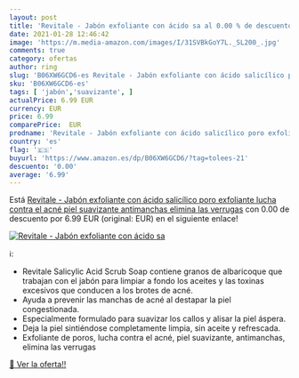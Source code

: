 ```yaml
---
layout: post
title: 'Revitale - Jabón exfoliante con ácido sa al 0.00 % de descuento'
date: 2021-01-28 12:46:42
image: 'https://m.media-amazon.com/images/I/31SVBkGoY7L._SL200_.jpg'
comments: true
category: ofertas
author: ring
slug: 'B06XW6GCD6-es Revitale - Jabón exfoliante con ácido salicílico poro...'
sku: 'B06XW6GCD6-es'
tags: [ 'jabón','suavizante', ]
actualPrice: 6.99 EUR
currency: EUR
price: 6.99
comparePrice:  EUR
prodname: 'Revitale - Jabón exfoliante con ácido salicílico poro exfoliante  lucha contra el acné  piel suavizante  antimanchas  elimina las verrugas'
country: 'es'
flag: '🇪🇸'
buyurl: 'https://www.amazon.es/dp/B06XW6GCD6/?tag=tolees-21'
descuento: '0.00'
average: '6.99'
---
```


Está [Revitale - Jabón exfoliante con ácido salicílico poro exfoliante  lucha contra el acné  piel suavizante  antimanchas  elimina las verrugas](https://www.amazon.es/dp/B06XW6GCD6/?tag=tolees-21) con 0.00 de descuento por 6.99 EUR (original:  EUR) en el siguiente enlace!

[![Revitale - Jabón exfoliante con ácido sa](https://m.media-amazon.com/images/I/31SVBkGoY7L._SL200_.jpg)](https://www.amazon.es/dp/B06XW6GCD6/?tag=tolees-21)

ℹ️:

- Revitale Salicylic Acid Scrub Soap contiene granos de albaricoque que trabajan con el jabón para limpiar a fondo los aceites y las toxinas excesivos que conducen a los brotes de acné.
- Ayuda a prevenir las manchas de acné al destapar la piel congestionada.
- Especialmente formulado para suavizar los callos y alisar la piel áspera.
- Deja la piel sintiéndose completamente limpia, sin aceite y refrescada.
- Exfoliante de poros, lucha contra el acné, piel suavizante, antimanchas, elimina las verrugas

[🛒 Ver la oferta!!](https://www.amazon.es/dp/B06XW6GCD6/?tag=tolees-21)
